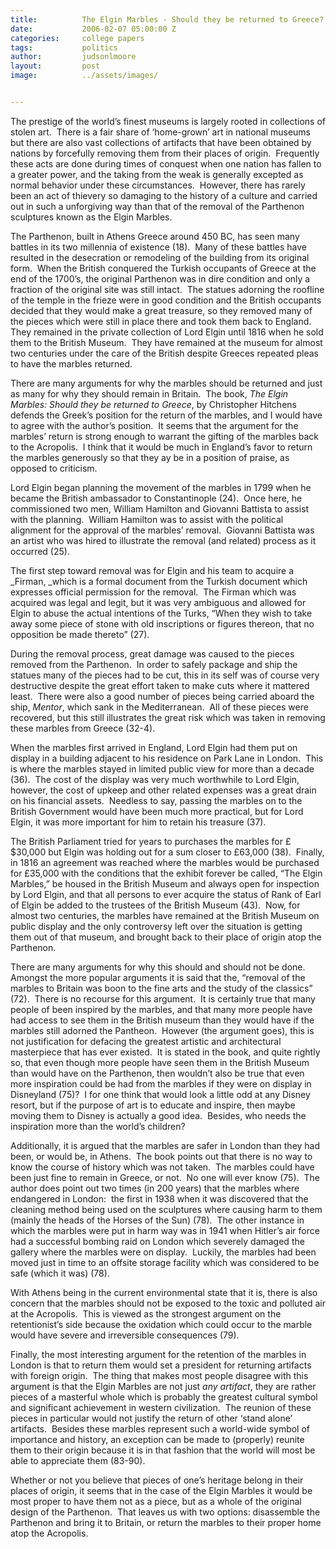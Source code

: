 ```yaml
---
title:			The Elgin Marbles - Should they be returned to Greece?
date:			2006-02-07 05:00:00 Z
categories:		college papers
tags:			politics
author:			judsonlmoore
layout:			post
image:			../assets/images/


---
```


The prestige of the world’s finest museums is largely rooted in collections of stolen art.  There is a fair share of ‘home-grown’ art in national museums but there are also vast collections of artifacts that have been obtained by nations by forcefully removing them from their places of origin.  Frequently these acts are done during times of conquest when one nation has fallen to a greater power, and the taking from the weak is generally excepted as normal behavior under these circumstances.  However, there has rarely been an act of thievery so damaging to the history of a culture and carried out in such a unforgiving way than that of the removal of the Parthenon sculptures known as the Elgin Marbles.

The Parthenon, built in Athens Greece around 450 BC, has seen many battles in its two millennia of existence (18).  Many of these battles have resulted in the desecration or remodeling of the building from its original form.  When the British conquered the Turkish occupants of Greece at the end of the 1700’s, the original Parthenon was in dire condition and only a fraction of the original site was still intact.  The statues adorning the roofline of the temple in the frieze were in good condition and the British occupants decided that they would make a great treasure, so they removed many of the pieces which were still in place there and took them back to England.  They remained in the private collection of Lord Elgin until 1816 when he sold them to the British Museum.  They have remained at the museum for almost two centuries under the care of the British despite Greeces repeated pleas to have the marbles returned.

There are many arguments for why the marbles should be returned and just as many for why they should remain in Britain.  The book, _The Elgin Marbles: Should they be returned to Greece_, by Christopher Hitchens defends the Greek’s position for the return of the marbles, and I would have to agree with the author’s position.  It seems that the argument for the marbles’ return is strong enough to warrant the gifting of the marbles back to the Acropolis.  I think that it would be much in England’s favor to return the marbles generously so that they ay be in a position of praise, as opposed to criticism.

Lord Elgin began planning the movement of the marbles in 1799 when he became the British ambassador to Constantinople (24).  Once here, he commissioned two men, William Hamilton and Giovanni Battista to assist with the planning.  William Hamilton was to assist with the political alignment for the approval of the marbles’ removal.  Giovanni Battista was an artist who was hired to illustrate the removal (and related) process as it occurred (25).

The first step toward removal was for Elgin and his team to acquire a \_Firman, \_which is a formal document from the Turkish document which expresses official permission for the removal.  The Firman which was acquired was legal and legit, but it was very ambiguous and allowed for Elgin to abuse the actual intentions of the Turks, “When they wish to take away some piece of stone with old inscriptions or figures thereon, that no opposition be made thereto” (27).

During the removal process, great damage was caused to the pieces removed from the Parthenon.  In order to safely package and ship the statues many of the pieces had to be cut, this in its self was of course very destructive despite the great effort taken to make cuts where it mattered least.  There were also a good number of pieces being carried aboard the ship, _Mentor_, which sank in the Mediterranean.  All of these pieces were recovered, but this still illustrates the great risk which was taken in removing these marbles from Greece (32-4).

When the marbles first arrived in England, Lord Elgin had them put on display in a building adjacent to his residence on Park Lane in London.  This is where the marbles stayed in limited public view for more than a decade (36).  The cost of the display was very much worthwhile to Lord Elgin, however, the cost of upkeep and other related expenses was a great drain on his financial assets.  Needless to say, passing the marbles on to the British Government would have been much more practical, but for Lord Elgin, it was more important for him to retain his treasure (37).

The British Parliament tried for years to purchases the marbles for £\$30,000 but Elgin was holding out for a sum closer to £63,000 (38).  Finally, in 1816 an agreement was reached where the marbles would be purchased for £35,000 with the conditions that the exhibit forever be called, “The Elgin Marbles,” be housed in the British Museum and always open for inspection by Lord Elgin, and that all persons to ever acquire the status of Rank of Earl of Elgin be added to the trustees of the British Museum (43).  Now, for almost two centuries, the marbles have remained at the British Museum on public display and the only controversy left over the situation is getting them out of that museum, and brought back to their place of origin atop the Parthenon.

There are many arguments for why this should and should not be done.  Amongst the more popular arguments it is said that the, “removal of the marbles to Britain was boon to the fine arts and the study of the classics” (72).  There is no recourse for this argument.  It is certainly true that many people of been inspired by the marbles, and that many more people have had access to see them in the British museum than they would have if the marbles still adorned the Pantheon.  However (the argument goes), this is not justification for defacing the greatest artistic and architectural masterpiece that has ever existed.  It is stated in the book, and quite rightly so, that even though more people have seen them in the British Museum than would have on the Parthenon, then wouldn’t also be true that even more inspiration could be had from the marbles if they were on display in Disneyland (75)?  I for one think that would look a little odd at any Disney resort, but if the purpose of art is to educate and inspire, then maybe moving them to Disney is actually a good idea.  Besides, who needs the inspiration more than the world’s children?

Additionally, it is argued that the marbles are safer in London than they had been, or would be, in Athens.  The book points out that there is no way to know the course of history which was not taken.  The marbles could have been just fine to remain in Greece, or not.  No one will ever know (75).  The author does point out two times (in 200 years) that the marbles where endangered in London:  the first in 1938 when it was discovered that the cleaning method being used on the sculptures where causing harm to them (mainly the heads of the Horses of the Sun) (78).  The other instance in which the marbles were put in harm way was in 1941 when Hitler’s air force had a successful bombing raid on London which severely damaged the gallery where the marbles were on display.  Luckily, the marbles had been moved just in time to an offsite storage facility which was considered to be safe (which it was) (78).

With Athens being in the current environmental state that it is, there is also concern that the marbles should not be exposed to the toxic and polluted air at the Acropolis.  This is viewed as the strongest argument on the retentionist’s side because the oxidation which could occur to the marble would have severe and irreversible consequences (79).

Finally, the most interesting argument for the retention of the marbles in London is that to return them would set a president for returning artifacts with foreign origin.  The thing that makes most people disagree with this argument is that the Elgin Marbles are not just _any artifact_, they are rather pieces of a masterful whole which is probably the greatest cultural symbol and significant achievement in western civilization.  The reunion of these pieces in particular would not justify the return of other ‘stand alone’ artifacts.  Besides these marbles represent such a world-wide symbol of importance and history, an exception can be made to (properly) reunite them to their origin because it is in that fashion that the world will most be able to appreciate them (83-90).

Whether or not you believe that pieces of one’s heritage belong in their places of origin, it seems that in the case of the Elgin Marbles it would be most proper to have them not as a piece, but as a whole of the original design of the Parthenon.  That leaves us with two options: disassemble the Parthenon and bring it to Britain, or return the marbles to their proper home atop the Acropolis.
